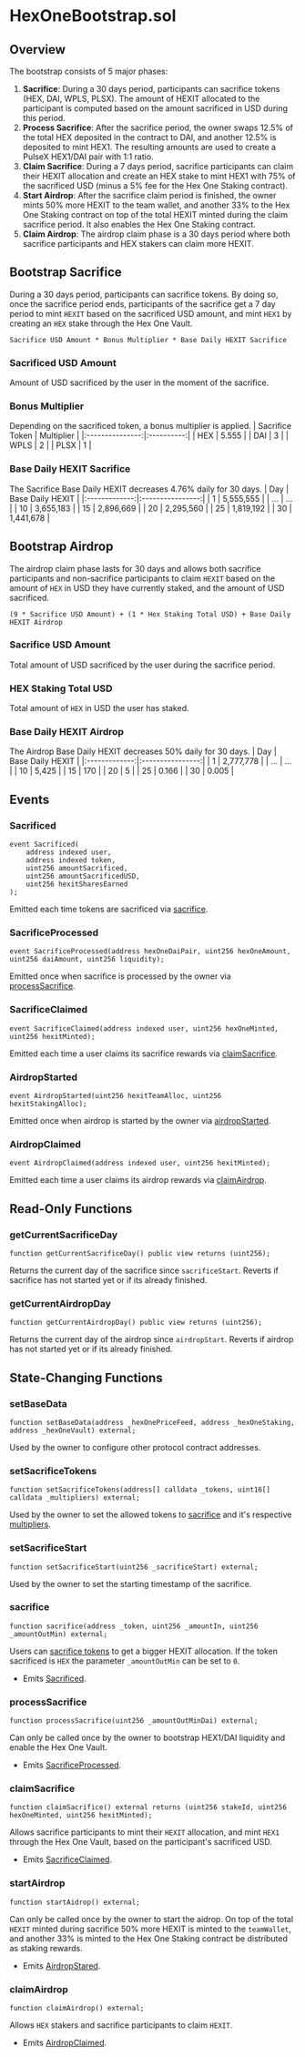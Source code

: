 # HexOneBootstrap.sol

## Overview
The bootstrap consists of 5 major phases:
1. **Sacrifice**: During a 30 days period, participants can sacrifice tokens (HEX, DAI, WPLS, PLSX). The amount of HEXIT allocated to the participant is computed based on the amount sacrificed in USD during this period.
2. **Process Sacrifice**: After the sacrifice period, the owner swaps 12.5% of the total HEX deposited in the contract to DAI, and another 12.5% is deposited to mint HEX1. The resulting amounts are used to create a PulseX HEX1/DAI pair with 1:1 ratio.
3. **Claim Sacrifice**: During a 7 days period, sacrifice participants can claim their HEXIT allocation and create an HEX stake to mint HEX1 with 75% of the sacrificed USD (minus a 5% fee for the Hex One Staking contract).
4. **Start Airdrop**: After the sacrifice claim period is finished, the owner mints 50% more HEXIT to the team wallet, and another 33% to the Hex One Staking contract on top of the total HEXIT minted during the claim sacrifice period. It also enables the Hex One Staking contract.
5. **Claim Airdrop**: The airdrop claim phase is a 30 days period where both sacrifice participants and HEX stakers can claim more HEXIT.

## Bootstrap Sacrifice
During a 30 days period, participants can sacrifice tokens. By doing so, once the sacrifice period ends, participants of the sacrifice get a 7 day period to mint `HEXIT` based on the sacrificed USD amount, and mint `HEX1` by creating an `HEX` stake through the Hex One Vault.
```
Sacrifice USD Amount * Bonus Multiplier * Base Daily HEXIT Sacrifice
```

### Sacrificed USD Amount
Amount of USD sacrificed by the user in the moment of the sacrifice.

### Bonus Multiplier
Depending on the sacrificed token, a bonus multiplier is applied.
| Sacrifice Token | Multiplier |
|:---------------:|:----------:|
|       HEX       |    5.555   |
|       DAI       |     3      |
|       WPLS      |     2      |
|       PLSX      |     1      |

### Base Daily HEXIT Sacrifice
The Sacrifice Base Daily HEXIT decreases 4.76% daily for 30 days.
| Day           | Base Daily HEXIT |
|:-------------:|:----------------:|
|      1        |    5,555,555     |
|      ...      |       ...        |
|      10       |    3,655,183     |
|      15       |    2,896,669     |
|      20       |    2,295,560     |
|      25       |    1,819,192     |
|      30       |    1,441,678     |

## Bootstrap Airdrop
The airdrop claim phase lasts for 30 days and allows both sacrifice participants and non-sacrifice participants to claim `HEXIT` based on the amount of `HEX` in USD they have currently staked, and the amount of USD sacrificed.
```
(9 * Sacrifice USD Amount) + (1 * Hex Staking Total USD) + Base Daily HEXIT Airdrop
```

### Sacrifice USD Amount
Total amount of USD sacrificed by the user during the sacrifice period.

### HEX Staking Total USD
Total amount of `HEX` in USD the user has staked.

### Base Daily HEXIT Airdrop
The Airdrop Base Daily HEXIT decreases 50% daily for 30 days.
| Day           | Base Daily HEXIT |
|:-------------:|:----------------:|
|      1        |    2,777,778     |
|      ...      |       ...        |
|      10       |    5,425         |
|      15       |    170           |
|      20       |    5             |
|      25       |    0.166         |
|      30       |    0.005         |

## Events
### Sacrificed
```solidity
event Sacrificed(
    address indexed user,
    address indexed token,
    uint256 amountSacrificed,
    uint256 amountSacrificedUSD,
    uint256 hexitSharesEarned
);
```
Emitted each time tokens are sacrificed via [sacrifice](#sacrifice).

### SacrificeProcessed
```solidity
event SacrificeProcessed(address hexOneDaiPair, uint256 hexOneAmount, uint256 daiAmount, uint256 liquidity);
```
Emitted once when sacrifice is processed by the owner via [processSacrifice](#processsacrifice).

### SacrificeClaimed
```solidity
event SacrificeClaimed(address indexed user, uint256 hexOneMinted, uint256 hexitMinted);
```
Emitted each time a user claims its sacrifice rewards via [claimSacrifice](#claimsacrifice).

### AirdropStarted
```solidity
event AirdropStarted(uint256 hexitTeamAlloc, uint256 hexitStakingAlloc);
```
Emitted once when airdrop is started by the owner via [airdropStarted](#airdropstarted).

### AirdropClaimed
```solidity
event AirdropClaimed(address indexed user, uint256 hexitMinted);
```
Emitted each time a user claims its airdrop rewards via [claimAirdrop](#claimairdrop).


## Read-Only Functions

### getCurrentSacrificeDay
```solidity
function getCurrentSacrificeDay() public view returns (uint256);
```
Returns the current day of the sacrifice since ``sacrificeStart``. Reverts if sacrifice has not started yet or if its already finished.

### getCurrentAirdropDay
```solidity
function getCurrentAirdropDay() public view returns (uint256);
```
Returns the current day of the airdrop since ``airdropStart``. Reverts if airdrop has not started yet or if its already finished.


## State-Changing Functions

### setBaseData
```solidity
function setBaseData(address _hexOnePriceFeed, address _hexOneStaking, address _hexOneVault) external;
```

Used by the owner to configure other protocol contract addresses.

### setSacrificeTokens
```solidity
function setSacrificeTokens(address[] calldata _tokens, uint16[] calldata _multipliers) external;
```

Used by the owner to set the allowed tokens to [sacrifice](#sacrifice) and it's respective [multipliers](#bonus-multiplier).

### setSacrificeStart
```solidity
function setSacrificeStart(uint256 _sacrificeStart) external;
```

Used by the owner to set the starting timestamp of the sacrifice.

### sacrifice
```solidity
function sacrifice(address _token, uint256 _amountIn, uint256 _amountOutMin) external;
```

Users can [sacrifice tokens](#bonus-multiplier) to get a bigger HEXIT allocation. If the token sacrificed is ``HEX`` the parameter ``_amountOutMin`` can be set to ``0``.

* Emits [Sacrificed](#sacrificed).

### processSacrifice
```solidity
function processSacrifice(uint256 _amountOutMinDai) external;
```

Can only be called once by the owner to bootstrap HEX1/DAI liquidity and enable the Hex One Vault.

* Emits [SacrificeProcessed](#sacrificeprocessed).

### claimSacrifice
```solidity
function claimSacrifice() external returns (uint256 stakeId, uint256 hexOneMinted, uint256 hexitMinted);
```

Allows sacrifice participants to mint their ``HEXIT`` allocation, and mint ``HEX1`` through the Hex One Vault, based on the participant's sacrificed USD.

* Emits [SacrificeClaimed](#sacrificeclaimed).

### startAirdrop
```solidity
function startAidrop() external;
```

Can only be called once by the owner to start the aidrop. On top of the total ``HEXIT`` minted during sacrifice 50% more HEXIT is minted to the `teamWallet`, and another 33% is minted to the Hex One Staking contract be distributed as staking rewards.

* Emits [AirdropStared](#airdropstarted).

### claimAirdrop
```solidity
function claimAirdrop() external;
```
Allows `HEX` stakers and sacrifice participants to claim `HEXIT`.

* Emits [AirdropClaimed](#airdropclaimed).